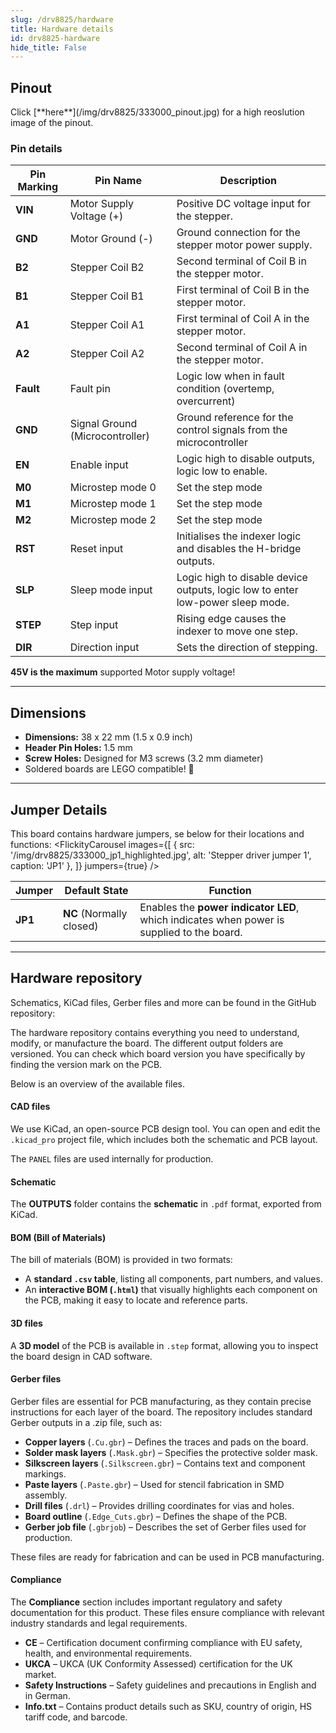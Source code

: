 ```yaml
---
slug: /drv8825/hardware 
title: Hardware details
id: drv8825-hardware 
hide_title: False
---
```


## Pinout

<CenteredImage src="/img/drv8825/333000_pinout.jpg" alt="Pinout" />
Click [**here**](/img/drv8825/333000_pinout.jpg) for a high reoslution image of the pinout.

### Pin details

| Pin Marking 	| Pin Name 	| Description 	|
|---	|---	|---	|
| **VIN** 	| Motor Supply Voltage (+) 	| Positive DC voltage input for the stepper. 	|
| **GND** 	| Motor Ground (-) 	| Ground connection for the stepper motor power supply. 	|
| **B2** 	| Stepper Coil B2 	| Second terminal of Coil B in the stepper motor. 	|
| **B1** 	| Stepper Coil B1 	| First terminal of Coil B in the stepper motor. 	|
| **A1** 	| Stepper Coil A1 	| First terminal of Coil A in the stepper motor. 	|
| **A2** 	| Stepper Coil A2 	| Second terminal of Coil A in the stepper motor. 	|
| **Fault** 	| Fault pin 	| Logic low when in fault condition (overtemp, overcurrent) 	|
| **GND** 	| Signal Ground (Microcontroller) 	| Ground reference for the control signals from the microcontroller 	|
| **EN** 	| Enable input 	| Logic high to disable outputs, logic low to enable. 	|
| **M0** 	| Microstep mode 0 	| Set the step mode 	|
| **M1** 	| Microstep mode 1 	| Set the step mode 	|
| **M2** 	| Microstep mode 2 	| Set the step mode 	|
| **RST** 	| Reset input 	| Initialises the indexer logic and disables the H-bridge outputs. 	|
| **SLP** 	| Sleep mode input 	| Logic high to disable device outputs, logic low to enter low-power sleep mode. 	|
| **STEP** 	| Step input 	| Rising edge causes the indexer to move one step. 	|
| **DIR** 	| Direction input 	| Sets the direction of stepping. 	|

<WarningBox>**45V is the maximum** supported Motor supply voltage!</WarningBox>

---

## Dimensions

- **Dimensions:** 38 x 22 mm (1.5 x 0.9 inch)
- **Header Pin Holes:** 1.5 mm
- **Screw Holes:** Designed for M3 screws (3.2 mm diameter)
- Soldered boards are LEGO compatible! 🧱

---

## Jumper Details

This board contains hardware jumpers, se below for  their locations and functions:
<FlickityCarousel
  images={[
    { src: '/img/drv8825/333000_jp1_highlighted.jpg', alt: 'Stepper driver jumper 1', caption: 'JP1' },
  ]}
  jumpers={true}
/>

| Jumper 	| Default State 	| Function 	|
|---	|---	|---	|
| **JP1** 	| **NC** (Normally closed) 	| Enables the **power indicator LED**, which indicates when power is supplied to the board. 	|

---

## Hardware repository

Schematics, KiCad files, Gerber files and more can be found in the GitHub repository:

<QuickLink 
  title="Stepper-motor-driver-DRV8825-board-hardware-design" 
  description="Hardware design, BOM, gerbers and 3D files for Stepper-motor-driver-DRV8825-board designed by Soldered Electronics."
  url="https://github.com/SolderedElectronics/Stepper-motor-driver-DRV8825-board-hardware-design" 
/> 


The hardware repository contains everything you need to understand, modify, or manufacture the board. The different output folders are versioned. You can check which board version you have specifically by finding the version mark on the PCB.

Below is an overview of the available files.  

#### CAD files

We use KiCad, an open-source PCB design tool. You can open and edit the `.kicad_pro` project file, which includes both the schematic and PCB layout.  

The `PANEL` files are used internally for production.  

#### Schematic

The **OUTPUTS** folder contains the **schematic** in `.pdf` format, exported from KiCad.

#### BOM (Bill of Materials)

The bill of materials (BOM) is provided in two formats:  

- A **standard `.csv` table**, listing all components, part numbers, and values.  
- An **interactive BOM (`.html`)** that visually highlights each component on the PCB, making it easy to locate and reference parts.  


#### 3D files

A **3D model** of the PCB is available in `.step` format, allowing you to inspect the board design in CAD software.  

#### Gerber files 

Gerber files are essential for PCB manufacturing, as they contain precise instructions for each layer of the board. The repository includes standard Gerber outputs in a .zip file, such as:  

- **Copper layers** (`.Cu.gbr`) – Defines the traces and pads on the board.  
- **Solder mask layers** (`.Mask.gbr`) – Specifies the protective solder mask.  
- **Silkscreen layers** (`.Silkscreen.gbr`) – Contains text and component markings.  
- **Paste layers** (`.Paste.gbr`) – Used for stencil fabrication in SMD assembly.  
- **Drill files** (`.drl`) – Provides drilling coordinates for vias and holes.  
- **Board outline** (`.Edge_Cuts.gbr`) – Defines the shape of the PCB.  
- **Gerber job file** (`.gbrjob`) – Describes the set of Gerber files used for production.  

These files are ready for fabrication and can be used in PCB manufacturing.

#### Compliance  

The **Compliance** section includes important regulatory and safety documentation for this product. These files ensure compliance with relevant industry standards and legal requirements.  

- **CE** – Certification document confirming compliance with EU safety, health, and environmental requirements.  
- **UKCA** – UKCA (UK Conformity Assessed) certification for the UK market.  
- **Safety Instructions** – Safety guidelines and precautions in English and in German.
- **Info.txt** – Contains product details such as SKU, country of origin, HS tariff code, and barcode.  
